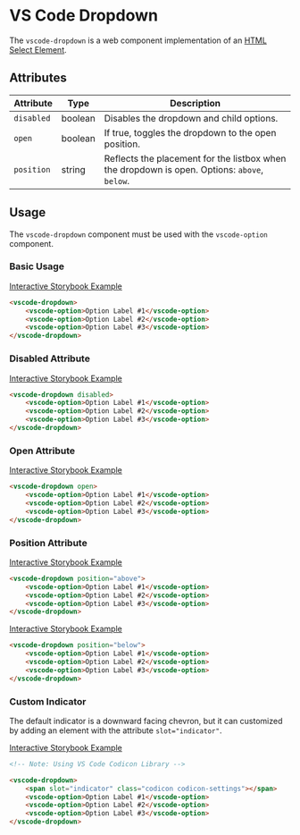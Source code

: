 # VS Code Dropdown

The `vscode-dropdown` is a web component implementation of an [HTML Select Element](https://developer.mozilla.org/en-US/docs/Web/HTML/Element/select).

## Attributes

| Attribute  | Type    | Description                                                                                  |
| ---------- | ------- | -------------------------------------------------------------------------------------------- |
| `disabled` | boolean | Disables the dropdown and child options.                                                     |
| `open`     | boolean | If true, toggles the dropdown to the open position.                                          |
| `position` | string  | Reflects the placement for the listbox when the dropdown is open. Options: `above`, `below`. |

## Usage

The `vscode-dropdown` component must be used with the `vscode-option` component.

### Basic Usage

[Interactive Storybook Example](https://microsoft.github.io/vscode-webview-toolkit/?path=/story/library-dropdown--default)

```html
<vscode-dropdown>
	<vscode-option>Option Label #1</vscode-option>
	<vscode-option>Option Label #2</vscode-option>
	<vscode-option>Option Label #3</vscode-option>
</vscode-dropdown>
```

### Disabled Attribute

[Interactive Storybook Example](https://microsoft.github.io/vscode-webview-toolkit/?path=/story/library-dropdown--with-disabled)

```html
<vscode-dropdown disabled>
	<vscode-option>Option Label #1</vscode-option>
	<vscode-option>Option Label #2</vscode-option>
	<vscode-option>Option Label #3</vscode-option>
</vscode-dropdown>
```

### Open Attribute

[Interactive Storybook Example](https://microsoft.github.io/vscode-webview-toolkit/?path=/story/library-dropdown--with-open)

```html
<vscode-dropdown open>
	<vscode-option>Option Label #1</vscode-option>
	<vscode-option>Option Label #2</vscode-option>
	<vscode-option>Option Label #3</vscode-option>
</vscode-dropdown>
```

### Position Attribute

[Interactive Storybook Example](https://microsoft.github.io/vscode-webview-toolkit/?path=/story/library-dropdown--with-position-above)

```html
<vscode-dropdown position="above">
	<vscode-option>Option Label #1</vscode-option>
	<vscode-option>Option Label #2</vscode-option>
	<vscode-option>Option Label #3</vscode-option>
</vscode-dropdown>
```

[Interactive Storybook Example](https://microsoft.github.io/vscode-webview-toolkit/?path=/story/library-dropdown--with-position-below)

```html
<vscode-dropdown position="below">
	<vscode-option>Option Label #1</vscode-option>
	<vscode-option>Option Label #2</vscode-option>
	<vscode-option>Option Label #3</vscode-option>
</vscode-dropdown>
```

### Custom Indicator

The default indicator is a downward facing chevron, but it can customized by adding an element with the attribute `slot="indicator"`.

[Interactive Storybook Example](https://microsoft.github.io/vscode-webview-toolkit/?path=/story/library-dropdown--with-custom-indicator)

```html
<!-- Note: Using VS Code Codicon Library -->

<vscode-dropdown>
	<span slot="indicator" class="codicon codicon-settings"></span>
	<vscode-option>Option Label #1</vscode-option>
	<vscode-option>Option Label #2</vscode-option>
	<vscode-option>Option Label #3</vscode-option>
</vscode-dropdown>
```
